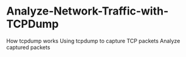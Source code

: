 # Analyze-Network-Traffic-with-TCPDump

How tcpdump works
Using tcpdump to capture TCP packets
Analyze captured packets



